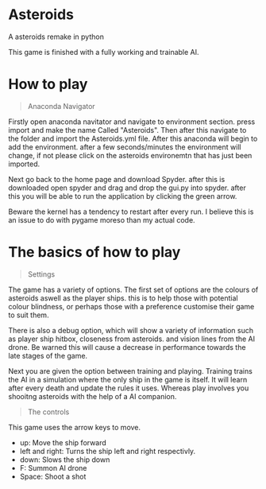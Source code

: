 # Asteroids
A asteroids remake in python

This game is finished with a fully working and trainable AI.

# How to play

> Anaconda Navigator

Firstly open anaconda navitator and navigate to environment section. press import and make the name Called "Asteroids". Then after this navigate to the folder and import the Asteroids.yml file. After this anaconda will begin to add the environment. after a few seconds/minutes the environment will change, if not please click on the asteroids environemtn that has just been imported. 

Next go back to the home page and download Spyder. after this is downloaded open spyder and drag and drop the gui.py into spyder. after this you will be able to run the application by clicking the green arrow.

Beware the kernel has a tendency to restart after every run. I believe this is an issue to do with pygame moreso than my actual code.

# The basics of how to play
> Settings

The game has a variety of options. 
The first set of options are the colours of asteroids aswell as the player ships. this is to help those with potential colour blindness, or perhaps those with a preference customise their game to suit them.

There is also a debug option, which will show a variety of information such as player ship hitbox, closeness from asteroids. and vision lines from the AI drone. Be warned this will cause a decrease in performance towards the late stages of the game.

Next you are given the option between training and playing. Training trains the AI in a simulation where the only ship in the game is itself. It will learn after every death and update the rules it uses.
Whereas play involves you shooitng asteroids with the help of a AI companion.

> The controls

This game uses the arrow keys to move.

- up: Move the ship forward
- left and right: Turns the ship left and right respectivly.
- down: Slows the ship down
- F: Summon AI drone
- Space: Shoot a shot
